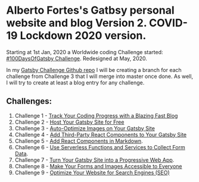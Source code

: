 # Alberto Fortes's Gatbsy personal website and blog Version 2. COVID-19 Lockdown 2020 version.

Starting at 1st Jan, 2020 a Worldwide coding Challenge started: [#100DaysOfGatsby Challenge](https://www.gatsbyjs.org/blog/tags/100-days-of-gatsby).
Redesigned at May, 2020.

In my [Gatsby Challenge Github repo](https://github.com/albertofortes/gatsby-blog-2020) I will be creating a branch for each challenge from Challenge 3 that I will merge into master once done.
As well, I will try to create at least a blog entry for any challenge.

## Challenges:

1. Challenge 1 - [Track Your Coding Progress with a Blazing Fast Blog](https://www.gatsbyjs.org/blog/100days/start-blog/ "Create simple blog with Gatsby JS")
2. Challenge 2 - [Host Your Gatsby Site for Free](https://www.gatsbyjs.org/blog/100days/free-hosting/ "Hosting GatsbyJS")
3. Challenge 3 - [Auto-Optimize Images on Your Gatsby Site](https://www.gatsbyjs.org/blog/100days/gatsby-image/ "Image optimization in GatsbyJS")
4. Challenge 4 - [Add Third-Party React Components to Your Gatsby Site](https://www.gatsbyjs.org/blog/100days/react-component/ "Adding components to GatsbyJS")
5. Challenge 5 - [Add React Components in Markdown](https://www.gatsbyjs.org/blog/100days/mdx/ "MDX and GatsbyJS").
6. Challenge 6 - [Use Serverless Functions and Services to Collect Form Data](https://www.gatsbyjs.org/blog/100days/serverless/ "Build a form in GatsbyJS").
7. Challenge 7 - [Turn Your Gatsby Site into a Progressive Web App](https://www.gatsbyjs.org/blog/100days/pwa/ "PWA and GatsbyJS").
8. Challenge 8 - [Make Your Forms and Images Accessible to Everyone](https://www.gatsbyjs.org/blog/100days/accessibility/ "Accessibility in GatsbyJS")
9. Challenge 9 - [Optimize Your Website for Search Engines (SEO)](https://www.gatsbyjs.org/blog/100days/seo/ "SEO on GatsbyJS")


